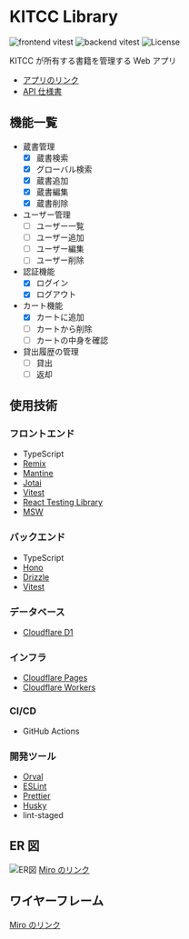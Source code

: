 # KITCC Library

![frontend vitest](https://github.com/kitcc-org/kitcc-library/actions/workflows/frontend_vitest.yml/badge.svg)
![backend vitest](https://github.com/kitcc-org/kitcc-library/actions/workflows/backend_vitest.yml/badge.svg)
![License](https://img.shields.io/badge/license-MIT-yellow)

KITCC が所有する書籍を管理する Web アプリ

- [アプリのリンク](https://kitcc-library-web.pages.dev/)
- [API 仕様書](https://kitcc-library-api-doc.pages.dev/)

## 機能一覧

- 蔵書管理
  - [x] 蔵書検索
  - [x] グローバル検索
  - [x] 蔵書追加
  - [x] 蔵書編集
  - [x] 蔵書削除
- ユーザー管理
  - [ ] ユーザー一覧
  - [ ] ユーザー追加
  - [ ] ユーザー編集
  - [ ] ユーザー削除
- 認証機能
  - [x] ログイン
  - [x] ログアウト
- カート機能
  - [x] カートに追加
  - [ ] カートから削除
  - [ ] カートの中身を確認
- 貸出履歴の管理
  - [ ] 貸出
  - [ ] 返却

## 使用技術

### フロントエンド

- TypeScript
- [Remix][Remix]
- [Mantine][Mantine]
- [Jotai][Jotai]
- [Vitest][Vitest]
- [React Testing Library][RTL]
- [MSW][MSW]

### バックエンド

- TypeScript
- [Hono][Hono]
- [Drizzle][Drizzle]
- [Vitest][Vitest]

### データベース

- [Cloudflare D1][D1]

### インフラ

- [Cloudflare Pages][Pages]
- [Cloudflare Workers][Workers]

### CI/CD

- GitHub Actions

### 開発ツール

- [Orval][Orval]
- [ESLint][ESLint]
- [Prettier][Prettier]
- [Husky][Husky]
- lint-staged

## ER 図

![ER図](https://github.com/user-attachments/assets/ee0d581a-ed7f-4957-b00a-30f6de454055)
[Miro のリンク](https://miro.com/app/board/uXjVKhyZcq4=/?share_link_id=764975652044)

## ワイヤーフレーム

[Miro のリンク](https://miro.com/app/board/uXjVKhyZcq4=/?share_link_id=764975652044)

[ESLint]: https://eslint.org/
[D1]: https://developers.cloudflare.com/d1/
[Drizzle]: https://orm.drizzle.team/
[Hono]: https://hono.dev/
[Husky]: https://typicode.github.io/husky/
[Jotai]: https://jotai.org/
[Mantine]: https://mantine.dev/
[MSW]: https://mswjs.io/
[Orval]: https://orval.dev/
[Pages]: https://developers.cloudflare.com/pages/
[Prettier]: https://prettier.io/
[RTL]: https://testing-library.com/docs/react-testing-library/intro/
[Remix]: https://remix.run/
[Vitest]: https://vitest.dev/
[Workers]: https://developers.cloudflare.com/workers/
